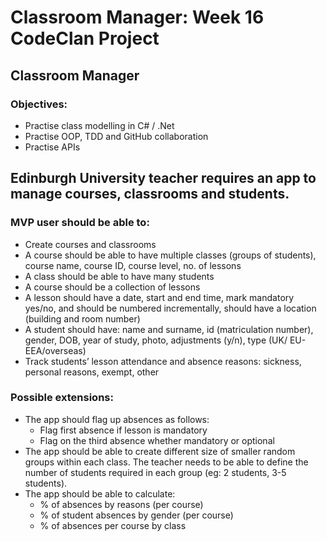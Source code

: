 # Classroom Manager: Week 16 CodeClan Project

## Classroom Manager

### Objectives:
- Practise class modelling in C# / .Net
- Practise OOP, TDD and GitHub collaboration
- Practise APIs

## Edinburgh University teacher requires an app to manage courses, classrooms and students.

### MVP user should be able to:
- Create courses and classrooms
- A course should be able to have multiple classes (groups of students), course name, course ID, course   level, no. of lessons
- A class should be able to have many students
- A course should be a collection of lessons
- A lesson should have a date, start and end time, mark mandatory yes/no, and should be numbered incrementally, should have a location (building and room number)
- A student should have: name and surname, id (matriculation number), gender, DOB, year of study, photo, adjustments (y/n), type (UK/ EU-EEA/overseas)
- Track students’ lesson attendance and absence reasons: sickness, personal reasons, exempt, other

### Possible extensions:
- The app should flag up absences as follows:
  - Flag first absence if lesson is mandatory
  - Flag on the third absence whether mandatory or optional
- The app should be able to create different size of smaller random groups within each class. The teacher needs to be able to define the number of students required in each group (eg: 2 students, 3-5 students).
- The app should be able to calculate:
  - % of absences by reasons (per course)
  - % of student absences by gender (per course)
  - % of absences per course by class
